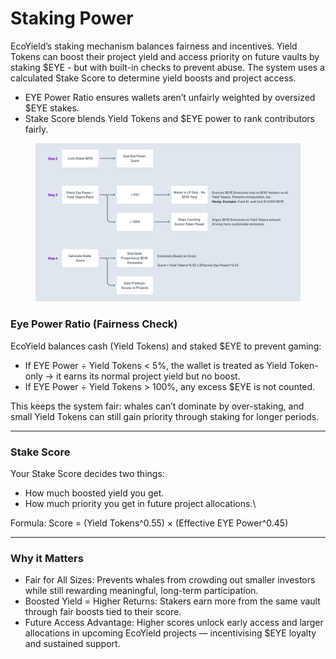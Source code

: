 # Staking Power

EcoYield’s staking mechanism balances fairness and incentives. Yield Tokens can boost their project yield and access priority on future vaults by staking $EYE - but with built-in checks to prevent abuse. The system uses a calculated Stake Score to determine yield boosts and project access.

* EYE Power Ratio ensures wallets aren’t unfairly weighted by oversized $EYE stakes.
* Stake Score blends Yield Tokens and $EYE power to rank contributors fairly.

<figure><img src="../.gitbook/assets/image.png" alt=""><figcaption></figcaption></figure>

### Eye Power Ratio (Fairness Check)

EcoYield balances cash (Yield Tokens) and staked $EYE to prevent gaming:

* If EYE Power ÷ Yield Tokens < 5%, the wallet is treated as Yield Token-only → it earns its normal project yield but no boost.
* If EYE Power ÷ Yield Tokens > 100%, any excess $EYE is not counted.



This keeps the system fair: whales can’t dominate by over-staking, and small Yield Tokens can still gain priority through staking for longer periods.

***

### Stake Score

Your Stake Score decides two things:

* How much boosted yield you get.
* How much priority you get in future project allocations.\


Formula: Score = (Yield Tokens^0.55) × (Effective EYE Power^0.45)

***

### Why it Matters

* Fair for All Sizes: Prevents whales from crowding out smaller investors while still rewarding meaningful, long-term participation.
* Boosted Yield = Higher Returns: Stakers earn more from the same vault through fair boosts tied to their score.
* Future Access Advantage: Higher scores unlock early access and larger allocations in upcoming EcoYield projects — incentivising $EYE loyalty and sustained support.

